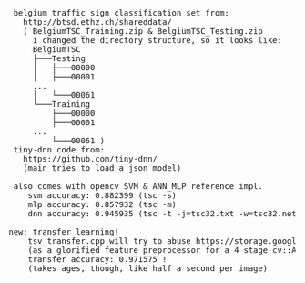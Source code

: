 <pre>

 belgium traffic sign classification set from:
   http://btsd.ethz.ch/shareddata/
   ( BelgiumTSC_Training.zip & BelgiumTSC_Testing.zip
     i changed the directory structure, so it looks like:
     BelgiumTSC
     ├───Testing
     │   ├───00000
     │   ├───00001
     ...
     │   └───00061
     └───Training
         ├───00000
         ├───00001
     ...
         └───00061 )
 tiny-dnn code from:
   https://github.com/tiny-dnn/
   (main tries to load a json model)

 also comes with opencv SVM & ANN_MLP reference impl.
    svm accuracy: 0.882399 (tsc -s)
    mlp accuracy: 0.857932 (tsc -m)
    dnn accuracy: 0.945935 (tsc -t -j=tsc32.txt -w=tsc32.net)

new: transfer learning!
    tsv_transfer.cpp will try to abuse https://storage.googleapis.com/download.tensorflow.org/models/inception5h.zip
    (as a glorified feature preprocessor for a 4 stage cv::ANN_MLP)
    transfer accuracy: 0.971575 !
    (takes ages, though, like half a second per image)

